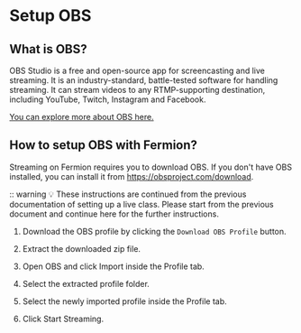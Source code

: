# Setup OBS

## What is OBS?

OBS Studio is a free and open-source app for screencasting and live streaming. It is an industry-standard, battle-tested software for handling streaming. It can stream videos to any RTMP-supporting destination, including YouTube, Twitch, Instagram and Facebook.

[You can explore more about OBS here.](https://obsproject.com/)

## How to setup OBS with Fermion?

Streaming on Fermion requires you to download OBS. If you don't have OBS installed, you can install it from https://obsproject.com/download.

:: warning 💡 These instructions are continued from the previous documentation of setting up a live class. Please start from the previous document and continue here for the further instructions.

1. Download the OBS profile by clicking the `Download OBS Profile` button.

2. Extract the downloaded zip file.

3. Open OBS and click Import inside the Profile tab.

4. Select the extracted profile folder.

5. Select the newly imported profile inside the Profile tab.

6. Click Start Streaming.
